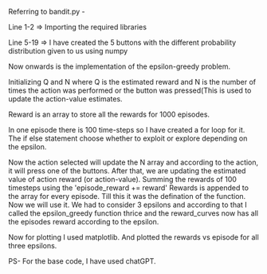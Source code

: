 Referring to bandit.py -

Line 1-2 => Importing the required libraries 

Line 5-19 => I have created the 5 buttons with the different probability distribution given to us using numpy 

Now onwards is the implementation of the epsilon-greedy problem. 

Initializing Q and N where Q is the estimated reward and N is the number of times the action was performed or the button was pressed(This is used to update the action-value estimates.

Reward is an array to store all the rewards for 1000 episodes.

In one episode there is 100 time-steps so I have created a for loop for it. The if else statement choose whether to exploit or explore depending on the epsilon.

Now the action selected will update the N array and according to the action, it will press one of the buttons. 
After that, we are updating the estimated value of action reward (or action-value).
Summing the rewards of 100 timesteps using the 'episode_reward += reward'
Rewards is appended to the array for every episode.
Till this it was the defination of the function. Now we will use it.
We had to consider 3 epsilons and according to that I called the epsilon_greedy function thrice and the reward_curves now has all the episodes reward according to the epsilon.

Now for plotting I used matplotlib. And plotted the rewards vs episode for all three epsilons. 


PS- For the base code, I have used chatGPT.
